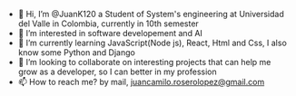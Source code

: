 - 👋 Hi, I’m @JuanK120 a Student of System's engineering at Universidad del Valle in Colombia, currently in 10th semester
- 👀 I’m interested in software developement and AI
- 🌱 I’m currently learning JavaScript(Node js), React, Html and Css, I also know some  Python and Django
- 💞️ I’m looking to collaborate on interesting projects that can help me grow as a developer, so I can better in my profession
- 📫 How to reach me? by mail, juancamilo.roserolopez@gmail.com

<!---
JuanK120/JuanK120 is a ✨ special ✨ repository because its `README.md` (this file) appears on your GitHub profile.
You can click the Preview link to take a look at your changes.
--->
